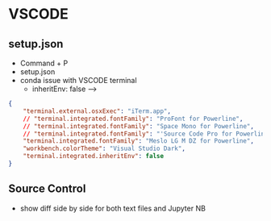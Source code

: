 # VSCODE

## setup.json

- Command + P
- setup.json
- conda issue with VSCODE terminal
  - inheritEnv: false -->

```json
{
    "terminal.external.osxExec": "iTerm.app",
    // "terminal.integrated.fontFamily": "ProFont for Powerline",
    // "terminal.integrated.fontFamily": "Space Mono for Powerline",
    // "terminal.integrated.fontFamily": "'Source Code Pro for Powerline', 'Hack Nerd Font'", 
    "terminal.integrated.fontFamily": "Meslo LG M DZ for Powerline",
    "workbench.colorTheme": "Visual Studio Dark",
    "terminal.integrated.inheritEnv": false
}
```

## Source Control

- show diff side by side for both text files and Jupyter NB
